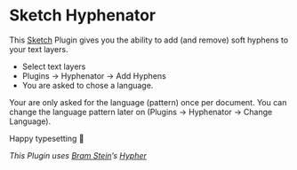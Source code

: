 # Sketch Hyphenator

This [Sketch](https://sketchapp.com) Plugin gives you the ability to add (and remove) soft hyphens to your text layers.

* Select text layers
* Plugins → Hyphenator → Add Hyphens
* You are asked to chose a language.

Your are only asked for the language (pattern) once per document. You can change the language pattern later on (Plugins → Hyphenator → Change Language).

Happy typesetting 🎉

*This Plugin uses [Bram Stein](http://www.bramstein.com)’s [Hypher](https://github.com/bramstein/hypher)*
